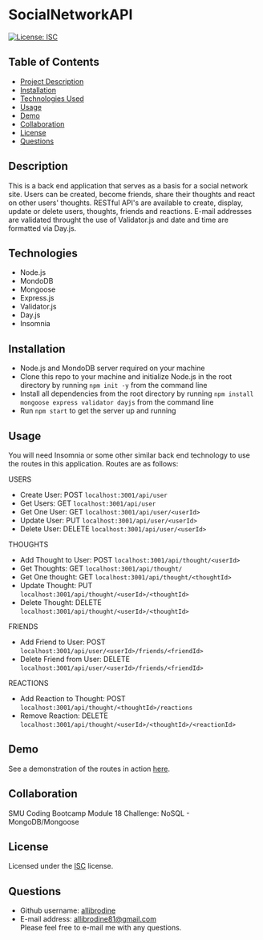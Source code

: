 # SocialNetworkAPI

[![License: ISC](https://img.shields.io/badge/License-ISC-blue.svg)](https://opensource.org/licenses/ISC)

## Table of Contents

- [Project Description](#description)
- [Installation](#installation)
- [Technologies Used](#technologies)
- [Usage](#usage)
- [Demo](#demo)
- [Collaboration](#collaboration)
- [License](#license)
- [Questions](#questions)

## Description

This is a back end application that serves as a basis for a social network site. Users can be created, become friends, share their thoughts and react on other users' thoughts. RESTful API's are available to create, display, update or delete users, thoughts, friends and reactions. E-mail addresses are validated throught the use of Validator.js and date and time are formatted via Day.js.

## Technologies

- Node.js
- MondoDB
- Mongoose
- Express.js
- Validator.js
- Day.js
- Insomnia

## Installation

- Node.js and MondoDB server required on your machine
- Clone this repo to your machine and initialize Node.js in the root directory by running `npm init -y` from the command line
- Install all dependencies from the root directory by running `npm install mongoose express validator dayjs` from the command line
- Run `npm start` to get the server up and running

## Usage

You will need Insomnia or some other similar back end technology to use the routes in this application. Routes are as follows:

USERS

- Create User: POST `localhost:3001/api/user`
- Get Users: GET `localhost:3001/api/user`
- Get One User: GET `localhost:3001/api/user/<userId>`
- Update User: PUT `localhost:3001/api/user/<userId>`
- Delete User: DELETE `localhost:3001/api/user/<userId>`

THOUGHTS

- Add Thought to User: POST `localhost:3001/api/thought/<userId>`
- Get Thoughts: GET `localhost:3001/api/thought/`
- Get One thought: GET `localhost:3001/api/thought/<thoughtId>`
- Update Thought: PUT `localhost:3001/api/thought/<userId>/<thoughtId>`
- Delete Thought: DELETE `localhost:3001/api/thought/<userId>/<thoughtId>`

FRIENDS

- Add Friend to User: POST `localhost:3001/api/user/<userId>/friends/<friendId>`
- Delete Friend from User: DELETE `localhost:3001/api/user/<userId>/friends/<friendId>`

REACTIONS

- Add Reaction to Thought: POST `localhost:3001/api/thought/<thoughtId>/reactions`
- Remove Reaction: DELETE `localhost:3001/api/thought/<userId>/<thoughtId>/<reactionId>`

## Demo

See a demonstration of the routes in action <a href="">here</a>.

## Collaboration

SMU Coding Bootcamp Module 18 Challenge: NoSQL - MongoDB/Mongoose

## License

Licensed under the <a href='https://opensource.org/licenses/ISC'>ISC</a> license.

## Questions

- Github username: <a href='https://github.com/allibrodine'>allibrodine</a>
- E-mail address: allibrodine81@gmail.com </br>
  Please feel free to e-mail me with any questions.
